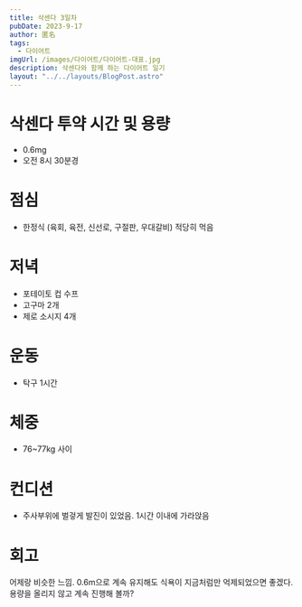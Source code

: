 ```yaml
---
title: 삭센다 3일차
pubDate: 2023-9-17
author: 匿名
tags:
  - 다이어트
imgUrl: /images/다이어트/다이어트-대표.jpg
description: 삭센다와 함께 하는 다이어트 일기
layout: "../../layouts/BlogPost.astro"
---
```


# 삭센다 투약 시간 및 용량
- 0.6mg
- 오전 8시 30분경

# 점심
- 한정식 (육회, 육전, 신선로, 구절판, 우대갈비) 적당히 먹음

# 저녁
- 포테이토 컵 수프
- 고구마 2개
- 제로 소시지 4개

# 운동
- 탁구 1시간

# 체중
- 76~77kg 사이

# 컨디션
- 주사부위에 벌겋게 발진이 있었음. 1시간 이내에 가라앉음

# 회고
어제랑 비슷한 느낌. 0.6m으로 계속 유지해도 식욕이 지금처럼만 억제되었으면 좋겠다.   
용량을 올리지 않고 계속 진행해 볼까?